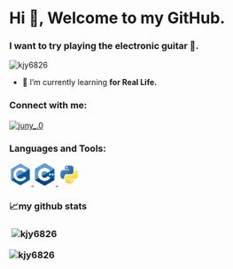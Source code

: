 <h1 align="left">Hi 👋, Welcome to my GitHub.</h1>
<h3 align="left">I want to try playing the electronic guitar 🎸.</h3>

<p align="left"> <img src="https://komarev.com/ghpvc/?username=kjy6826&label=Profile%20views&color=0e75b6&style=flat" alt="kjy6826" /> </p>

- 🌱 I’m currently learning **for Real Life.**

<h3 align="left">Connect with me:</h3>
<p align="left">
<a href="https://instagram.com/juny_.0" target="blank"><img align="center" src="https://raw.githubusercontent.com/rahuldkjain/github-profile-readme-generator/master/src/images/icons/Social/instagram.svg" alt="juny_.0" height="30" width="40" /></a>
</p>

<h3 align="left">Languages and Tools:</h3>
<p align="left"> <a href="https://www.cprogramming.com/" target="_blank" rel="noreferrer"> <img src="https://raw.githubusercontent.com/devicons/devicon/master/icons/c/c-original.svg" alt="c" width="40" height="40"/> </a> <a href="https://www.w3schools.com/cpp/" target="_blank" rel="noreferrer"> <img src="https://raw.githubusercontent.com/devicons/devicon/master/icons/cplusplus/cplusplus-original.svg" alt="cplusplus" width="40" height="40"/> </a> <a href="https://www.python.org" target="_blank" rel="noreferrer"> <img src="https://raw.githubusercontent.com/devicons/devicon/master/icons/python/python-original.svg" alt="python" width="40" height="40"/> </a> </p>

<h3 align="left">📈my github stats<h3>
<p>&nbsp;<img align="center" src="https://github-readme-stats.vercel.app/api?username=kjy6826&show_icons=true&locale=en" alt="kjy6826" /></p>

<p><img align="center" src="https://github-readme-streak-stats.herokuapp.com/?user=kjy6826&" alt="kjy6826" /></p>
